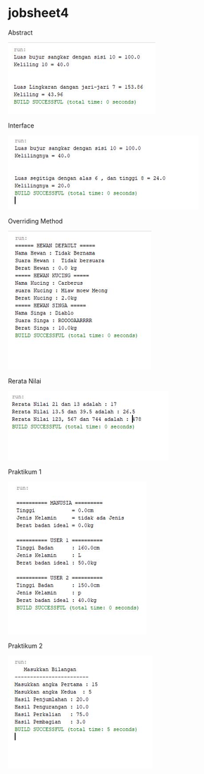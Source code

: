 # jobsheet4


Abstract


![alt text](https://github.com/rizkyferdian04/Jobsheet4/blob/master/abstract.JPG)

Interface

![alt text](https://github.com/rizkyferdian04/Jobsheet4/blob/master/interface.JPG)

Overriding Method


![alt text](https://github.com/rizkyferdian04/Jobsheet4/blob/master/overriding.JPG)


Rerata Nilai

![alt text](https://github.com/rizkyferdian04/Jobsheet4/blob/master/rerata.JPG)

Praktikum 1


![alt text](https://github.com/rizkyferdian04/Jobsheet4/blob/master/praktikum1.JPG)


Praktikum 2


![alt text](https://github.com/rizkyferdian04/Jobsheet4/blob/master/praktikum2.JPG)
